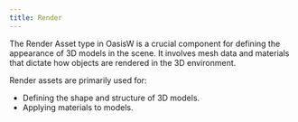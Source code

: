 ```yaml
---
title: Render
---
```


The Render Asset type in OasisW is a crucial component for defining the appearance of 3D models in the scene. It involves mesh data and materials that dictate how objects are rendered in the 3D environment.

Render assets are primarily used for:

- Defining the shape and structure of 3D models.
- Applying materials to models.
